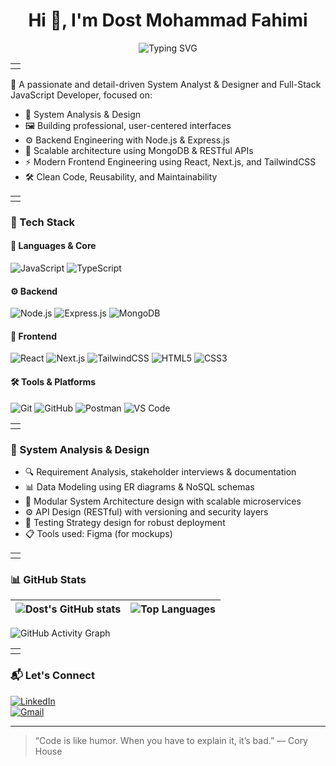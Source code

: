 <h1 align="center">Hi 👋, I'm Dost Mohammad Fahimi</h1>

<p align="center">
  <img src="https://readme-typing-svg.herokuapp.com?font=Fira+Code&size=24&duration=3000&pause=1000&color=38BCF7&center=true&vCenter=true&width=500&lines=System+Analyst+%26+Designer;Frontend+Engineer+%7C+React+%2F+Next.js;MERN+Stack+Developer;Clean+Code+%7C+Systematic+Thinking;Open+Source+Enthusiast+%F0%9F%A4%96" alt="Typing SVG" />
</p>

<table><tr><td><img src="https://raw.githubusercontent.com/kalpak92/kalpak92/master/images/line.gif" width="100%" height="1"></td></tr></table>

🎯 A passionate and detail-driven System Analyst & Designer and Full-Stack JavaScript Developer, focused on:

- 🧠 System Analysis & Design  
- 🖼️ Building professional, user-centered interfaces  
- ⚙️ Backend Engineering with Node.js & Express.js  
- 🧩 Scalable architecture using MongoDB & RESTful APIs  
- ⚡ Modern Frontend Engineering using React, Next.js, and TailwindCSS  
- 🛠 Clean Code, Reusability, and Maintainability  

<table><tr><td><img src="https://raw.githubusercontent.com/kalpak92/kalpak92/master/images/line.gif" width="100%" height="1"></td></tr></table>

### 🚀 Tech Stack

#### 🧩 Languages & Core
![JavaScript](https://img.shields.io/badge/-JavaScript-F7DF1E?style=flat-square&logo=javascript&logoColor=black)
![TypeScript](https://img.shields.io/badge/-TypeScript-3178C6?style=flat-square&logo=typescript&logoColor=white)

#### ⚙️ Backend
![Node.js](https://img.shields.io/badge/-Node.js-339933?style=flat-square&logo=nodedotjs&logoColor=white)
![Express.js](https://img.shields.io/badge/-Express.js-000000?style=flat-square&logo=express&logoColor=white)
![MongoDB](https://img.shields.io/badge/-MongoDB-47A248?style=flat-square&logo=mongodb&logoColor=white)

#### 🎨 Frontend
![React](https://img.shields.io/badge/-React-61DAFB?style=flat-square&logo=react&logoColor=black)
![Next.js](https://img.shields.io/badge/-Next.js-000000?style=flat-square&logo=next.js&logoColor=white)
![TailwindCSS](https://img.shields.io/badge/-TailwindCSS-38B2AC?style=flat-square&logo=tailwind-css&logoColor=white)
![HTML5](https://img.shields.io/badge/-HTML5-E34F26?style=flat-square&logo=html5&logoColor=white)
![CSS3](https://img.shields.io/badge/-CSS3-1572B6?style=flat-square&logo=css3&logoColor=white)

#### 🛠 Tools & Platforms
![Git](https://img.shields.io/badge/-Git-F05032?style=flat-square&logo=git&logoColor=white)
![GitHub](https://img.shields.io/badge/-GitHub-181717?style=flat-square&logo=github&logoColor=white)
![Postman](https://img.shields.io/badge/-Postman-FF6C37?style=flat-square&logo=postman&logoColor=white)
![VS Code](https://img.shields.io/badge/-VS%20Code-007ACC?style=flat-square&logo=visual-studio-code&logoColor=white)

<table><tr><td><img src="https://raw.githubusercontent.com/kalpak92/kalpak92/master/images/line.gif" width="100%" height="1"></td></tr></table>

### 🧠 System Analysis & Design

- 🔍 Requirement Analysis, stakeholder interviews & documentation
- 📊 Data Modeling using ER diagrams & NoSQL schemas
- 🧩 Modular System Architecture design with scalable microservices
- ⚙️ API Design (RESTful) with versioning and security layers
- 🧪 Testing Strategy design for robust deployment
- 📋 Tools used: Figma (for mockups)

<table><tr><td><img src="https://raw.githubusercontent.com/kalpak92/kalpak92/master/images/line.gif" width="100%" height="1"></td></tr></table>

### 📊 GitHub Stats

| ![Dost's GitHub stats](https://github-readme-stats.vercel.app/api?username=DostMohammadFahimi&show_icons=true&theme=algolia) | ![Top Languages](https://github-readme-stats.vercel.app/api/top-langs/?username=DostMohammadFahimi&layout=compact&theme=algolia) |
|--------------------------------------------------------------------------------------------------------------------------------|--------------------------------------------------------------------------------------------------------------------------------|

![GitHub Activity Graph](https://github-readme-activity-graph.vercel.app/graph?username=DostMohammadFahimi&theme=react-dark)

<table><tr><td><img src="https://raw.githubusercontent.com/kalpak92/kalpak92/master/images/line.gif" width="100%" height="1"></td></tr></table>

### 📬 Let's Connect

[![LinkedIn](https://img.shields.io/badge/-LinkedIn-0077B5?style=for-the-badge&logo=linkedin&logoColor=white)](https://www.linkedin.com/in/dost-mohammad-fahimi/)  
[![Gmail](https://img.shields.io/badge/-dmfahimiiiii730@gmail.com-D14836?style=for-the-badge&logo=gmail&logoColor=white)](mailto:dmfahimiiiii730@gmail.com)

---

> “Code is like humor. When you have to explain it, it’s bad.” — Cory House
